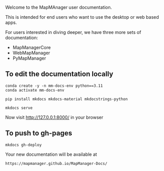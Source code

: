 Welcome to the MapMAnager user documentation.

This is intended for end users who want to use the desktop or web based apps.

For users interested in diving deeper, we have three more sets of documentation:

 - MapManagerCore
 - WebMapManager
 - PyMapManager

 ## To edit the documentation locally

    conda create -y -n mm-docs-env python==3.11
    conda activate mm-docs-env

    pip install mkdocs mkdocs-material mkdocstrings-python

    mkdocs serve

Now visit http://127.0.0.1:8000/ in your browser

## To push to gh-pages

    mkdocs gh-deploy

Your new documentation will be available at

    https://mapmanager.github.io/MapManager-Docs/